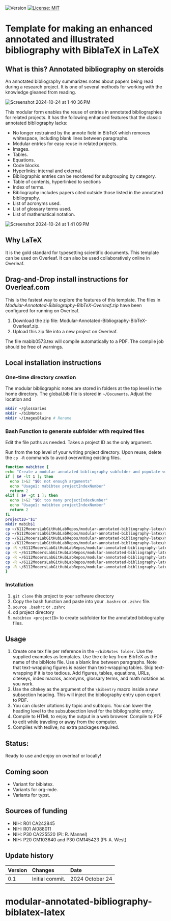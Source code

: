 ![Version](https://img.shields.io/static/v1?label=modular-annotated-bibliography-bibtex-latex&message=0.1&color=brightcolor)
[![License: MIT](https://img.shields.io/badge/License-MIT-blue.svg)](https://opensource.org/licenses/MIT)


# Template for making an enhanced annotated and illustrated bibliography with BiblaTeX in LaTeX

## What is this? Annotated bibliography on steroids
An annotated bibliography summarizes notes about papers being read during a research project.
It is one of several methods for working with the knowledge gleaned from reading.

![Screenshot 2024-10-24 at 1 40 36 PM](https://github.com/user-attachments/assets/edfd7bd6-85db-40e9-9ad0-53ceb1dc3173)



This modular form enables the reuse of entries in annotated bibliographies for related projects.
It has the following enhanced features that the classic annotated bibliography lacks:

- No longer restrained by the annote field in BibTeX which removes whitespace, including blank lines between paragraphs.
- Modular entries for easy reuse in related projects.
- Images.
- Tables.
- Equations.
- Code blocks.
- Hyperlinks: internal and external.
- Bibliographic entries can be reordered for subgrouping by category. 
- Table of contents, hyperlinked to sections
- Index of terms.
- Bibliography includes papers cited outside those listed in the annotated bibliography.
- List of acronyms used.
- List of glossary terms used.
- List of mathematical notation.

![Screenshot 2024-10-24 at 1 41 09 PM](https://github.com/user-attachments/assets/c1fa04fa-7e62-407a-85f3-628f22defc06)


## Why LaTeX

It is the gold standard for typesetting scientific documents.
This template can be used on Overleaf.
It can also be used collaboratively online in Overleaf.


## Drag-and-Drop install instructions for Overleaf.com

This is the fastest way to explore the features of this template.
The files in *Modular-Annotated-Bibliography-BibTeX-Overleaf.zip* have been configured for running on Overleaf.

1. Download the zip file: Modular-Annotated-Bibliography-BibTeX-Overleaf.zip.
2. Upload this zip file into a new project on Overleaf.

The file mabib0573.tex will compile automatically to a PDF. 
The compile job should be free of warnings.



## Local installation instructions

### One-time directory creation

The modular bibliographic notes are stored in folders at the top level in the home directory.
The global.bib file is stored in `~/Documents`.
Adjust the location and 

```bash
mkdir ~/glossaries
mkdir ~/bibNotes
mkdir ~/imagesBlaine # Rename 
````

### Bash Function to generate subfolder with required files

Edit the file paths as needed.
Takes a project ID as the only argument.

Run from the top level of your writing project directory.
Upon reuse, delete the `cp -R` commands to avoid overwriting existing files.


```bash
function mabibtex {
echo "Create a modular annotated bibliography subfolder and populate with required files with project number in the title."
if [ $# -lt 1 ]; then
  echo 1>&2 "$0: not enough arguments"
  echo "Usage1: mabibtex projectIndexNumber"
  return 2
elif [ $# -gt 1 ]; then
  echo 1>&2 "$0: too many projectIndexNumber"
  echo "Usage1: mabibtex projectIndexNumber"
  return 2
fi
projectID="$1"
mkdir mabib$1
cp ~/6112MooersLabGitHubLabRepos/modular-annotated-bibliography-latex/compile.sh ./mabib$1/.
cp ~/6112MooersLabGitHubLabRepos/modular-annotated-bibliography-latex/apacannx.bst ./mabib$1/.
cp ~/6112MooersLabGitHubLabRepos/modular-annotated-bibliography-latex/mab0519.bib ./mabib$1/mab$1.bib
cp ~/6112MooersLabGitHubLabRepos/modular-annotated-bibliography-latex/mab0519.tex ./mabib$1/mab$1.tex
cp -R ~/6112MooersLabGitHubLabRepos/modular-annotated-bibliography-latex/glossaries/glossary.tex ~/glossaries/.
cp -R ~/6112MooersLabGitHubLabRepos/modular-annotated-bibliography-latex/bibNotes ~/glossary/.
cp -R ~/6112MooersLabGitHubLabRepos/modular-annotated-bibliography-latex/notation.tex ~/glossary/.
cp -R ~/6112MooersLabGitHubLabRepos/modular-annotated-bibliography-latex/bibNotes/* ~/bibNotes/.
cp -R ~/6112MooersLabGitHubLabRepos/modular-annotated-bibliography-latex/imagesBlaine/* ~/imagesBlaine/.
}
```

### Installation

1. `git clone` this project to your software directory
2. Copy the bash function and paste into your `.bashrc` or `.zshrc` file.
3. `source .bashrc` or `.zshrc`
4. cd project directory
3. `mabibtex <projectID>` to create subfolder for the annotated bibliography files.


## Usage

1. Create one tex file per reference in the `~/bibNotes folder`. Use the supplied examples as templates. Use the cite key from BibTeX as the name of the bibNote file. Use a blank line between paragraphs. Note that text-wrapping figures is easier than text-wrapping tables. Skip text-wrapping if it is too tedious. Add figures, tables, equations, URLs, citekeys, index macros, acronyms, glossary terms, and math notation as you work.
2. Use the citekey as the argument of the `\bibentry` macro inside a new subsection heading. This will inject the bibliography entry upon export to PDF.
3. You can cluster citations by topic and subtopic. You can lower the heading level to the subsubsection level for the bibilographic entry.
4. Compile to HTML to enjoy the output in a web browser. Compile to PDF to edit while traveling or away from the computer.
5. Compiles with texlive; no extra packages required.

## Status: 
Ready to use and enjoy on overleaf or locally!

## Coming soon

- Variant for biblatex.
- Variants for org-mde.
- Variants for typst.

## Sources of funding

- NIH: R01 CA242845
- NIH: R01 AI088011
- NIH: P30 CA225520 (PI: R. Mannel)
- NIH: P20 GM103640 and P30 GM145423 (PI: A. West)

## Update history

| Version           |  Changes                                                                                                            | Date                      |
|:------------------|:--------------------------------------------------------------------------------------------------------------------|:--------------------------| 
| 0.1               | Initial commit.                                                                                                     | 2024  October 24          |

# modular-annotated-bibliography-biblatex-latex
